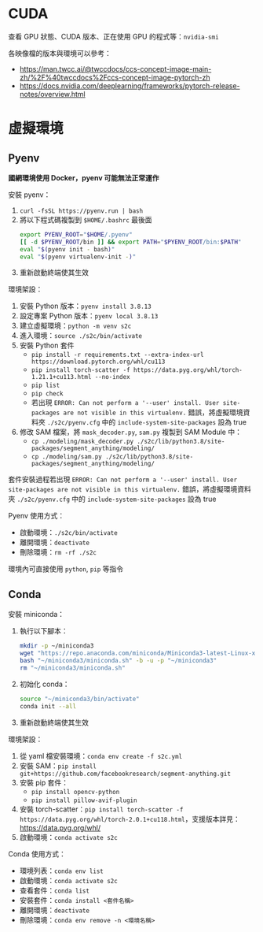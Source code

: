 
# CUDA

查看 GPU 狀態、CUDA 版本、正在使用 GPU 的程式等：`nvidia-smi`

各映像檔的版本與環境可以參考：
- https://man.twcc.ai/@twccdocs/ccs-concept-image-main-zh/%2F%40twccdocs%2Fccs-concept-image-pytorch-zh
- https://docs.nvidia.com/deeplearning/frameworks/pytorch-release-notes/overview.html

# 虛擬環境
## Pyenv

__國網環境使用 Docker，pyenv 可能無法正常運作__

安裝 pyenv：
1. `curl -fsSL https://pyenv.run | bash`
2. 將以下程式碼複製到 `$HOME/.bashrc` 最後面
    ```bash
    export PYENV_ROOT="$HOME/.pyenv"
    [[ -d $PYENV_ROOT/bin ]] && export PATH="$PYENV_ROOT/bin:$PATH"
    eval "$(pyenv init - bash)"
    eval "$(pyenv virtualenv-init -)"
    ```
3. 重新啟動終端使其生效


環境架設：

1. 安裝 Python 版本：`pyenv install 3.8.13`
3. 設定專案 Python 版本：`pyenv local 3.8.13`
4. 建立虛擬環境：`python -m venv s2c `
5. 進入環境：`source ./s2c/bin/activate`
6. 安裝 Python 套件
    - `pip install -r requirements.txt --extra-index-url https://download.pytorch.org/whl/cu113`
    - `pip install torch-scatter -f https://data.pyg.org/whl/torch-1.21.1+cu113.html --no-index`
    - `pip list`
    - `pip check`
    - 若出現 `ERROR: Can not perform a '--user' install. User site-packages are not visible in this virtualenv.` 錯誤，將虛擬環境資料夾 `./s2c/pyenv.cfg` 中的 `include-system-site-packages` 設為 true
7. 修改 SAM 檔案，將 `mask_decoder.py`, `sam.py` 複製到 SAM Module 中：
    - `cp ./modeling/mask_decoder.py ./s2c/lib/python3.8/site-packages/segment_anything/modeling/`
    - `cp ./modeling/sam.py ./s2c/lib/python3.8/site-packages/segment_anything/modeling/`

套件安裝過程若出現 `ERROR: Can not perform a '--user' install. User site-packages are not visible in this virtualenv.` 錯誤，將虛擬環境資料夾 `./s2c/pyenv.cfg` 中的 `include-system-site-packages` 設為 true

Pyenv 使用方式：
- 啟動環境：`./s2c/bin/activate`
- 離開環境：`deactivate`
- 刪除環境：`rm -rf ./s2c`

環境內可直接使用 `python`, `pip` 等指令

## Conda

安裝 miniconda：

1. 執行以下腳本：
    ```bash
    mkdir -p ~/miniconda3
    wget "https://repo.anaconda.com/miniconda/Miniconda3-latest-Linux-x86_64.sh" -O "~/miniconda3/miniconda.sh"
    bash "~/miniconda3/miniconda.sh" -b -u -p "~/miniconda3"
    rm "~/miniconda3/miniconda.sh"
    ```
2. 初始化 conda：
    ```bash
    source "~/miniconda3/bin/activate"
    conda init --all
    ```
3. 重新啟動終端使其生效

環境架設：

1. 從 yaml 檔安裝環境：`conda env create -f s2c.yml`
2. 安裝 SAM：`pip install git+https://github.com/facebookresearch/segment-anything.git`
3. 安裝 pip 套件：
    - `pip install opencv-python`
    - `pip install pillow-avif-plugin`
4. 安裝 torch-scatter：`pip install torch-scatter -f https://data.pyg.org/whl/torch-2.0.1+cu118.html`，支援版本詳見：https://data.pyg.org/whl/
5. 啟動環境：`conda activate s2c`

Conda 使用方式：
- 環境列表：`conda env list`
- 啟動環境：`conda activate s2c`
- 查看套件：`conda list`
- 安裝套件：`conda install <套件名稱>`
- 離開環境：`deactivate`
- 刪除環境：`conda env remove -n <環境名稱>`
